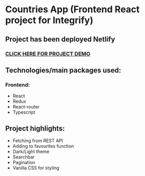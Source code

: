 # Countries App (Frontend React project for Integrify)

## Project has been deployed Netlify

### [CLICK HERE FOR PROJECT DEMO](https://countries-app-integrify.netlify.app/)

## Technologies/main packages used:

### Frontend:

- React
- Redux
- React-router
- Typescript

## Project highlights:

- Fetching from REST API
- Adding to favourites function
- Dark/Light theme
- Searchbar
- Pagination
- Vanilla CSS for styling

